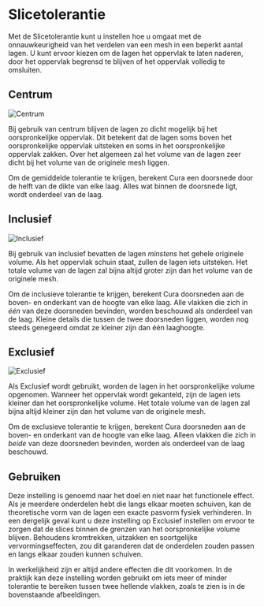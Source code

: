 Slicetolerantie
====
Met de Slicetolerantie kunt u instellen hoe u omgaat met de onnauwkeurigheid van het verdelen van een mesh in een beperkt aantal lagen. U kunt ervoor kiezen om de lagen het oppervlak te laten naderen, door het oppervlak begrensd te blijven of het oppervlak volledig te omsluiten.

Centrum
----
![Centrum](../../../articles/images/slicing_tolerance_middle.svg)

Bij gebruik van centrum blijven de lagen zo dicht mogelijk bij het oorspronkelijke oppervlak. Dit betekent dat de lagen soms boven het oorspronkelijke oppervlak uitsteken en soms in het oorspronkelijke oppervlak zakken. Over het algemeen zal het volume van de lagen zeer dicht bij het volume van de originele mesh liggen.

Om de gemiddelde tolerantie te krijgen, berekent Cura een doorsnede door de helft van de dikte van elke laag. Alles wat binnen de doorsnede ligt, wordt onderdeel van de laag.

Inclusief
----
![Inclusief](../../../articles/images/slicing_tolerance_inclusive.svg)

Bij gebruik van inclusief bevatten de lagen *minstens* het gehele originele volume. Als het oppervlak schuin staat, zullen de lagen iets uitsteken. Het totale volume van de lagen zal bijna altijd groter zijn dan het volume van de originele mesh.

Om de inclusieve tolerantie te krijgen, berekent Cura doorsneden aan de boven- en onderkant van de hoogte van elke laag. Alle vlakken die zich in *één* van deze doorsneden bevinden, worden beschouwd als onderdeel van de laag. Kleine details die tussen de twee doorsneden liggen, worden nog steeds genegeerd omdat ze kleiner zijn dan één laaghoogte.

Exclusief
----
![Exclusief](../../../articles/images/slicing_tolerance_exclusive.svg)

Als Exclusief wordt gebruikt, worden de lagen in het oorspronkelijke volume opgenomen. Wanneer het oppervlak wordt gekanteld, zijn de lagen iets kleiner dan het oorspronkelijke volume. Het totale volume van de lagen zal bijna altijd kleiner zijn dan het volume van de originele mesh.

Om de exclusieve tolerantie te krijgen, berekent Cura doorsneden aan de boven- en onderkant van de hoogte van elke laag. Alleen vlakken die zich in *beide* van deze doorsneden bevinden, worden als onderdeel van de laag beschouwd.

Gebruiken
----
Deze instelling is genoemd naar het doel en niet naar het functionele effect. Als je meerdere onderdelen hebt die langs elkaar moeten schuiven, kan de theoretische vorm van de lagen een exacte pasvorm fysiek verhinderen. In een dergelijk geval kunt u deze instelling op Exclusief instellen om ervoor te zorgen dat de slices binnen de grenzen van het oorspronkelijke volume blijven. Behoudens kromtrekken, uitzakken en soortgelijke vervormingseffecten, zou dit garanderen dat de onderdelen zouden passen en langs elkaar zouden kunnen schuiven.

In werkelijkheid zijn er altijd andere effecten die dit voorkomen. In de praktijk kan deze instelling worden gebruikt om iets meer of minder tolerantie te bereiken tussen twee hellende vlakken, zoals te zien is in de bovenstaande afbeeldingen.
